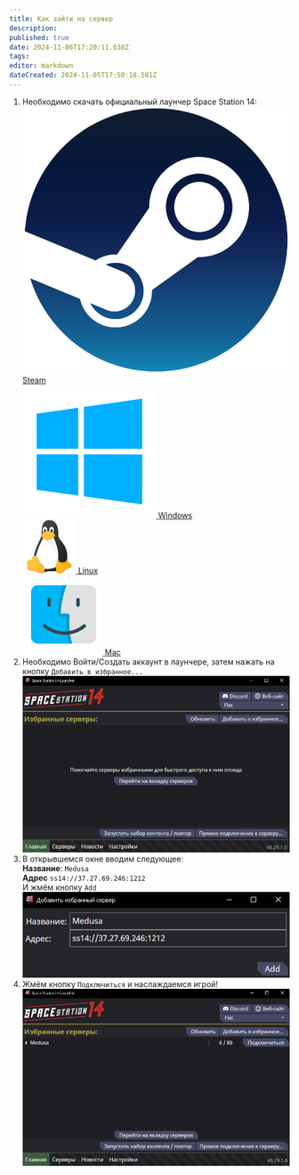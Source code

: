 ```yaml
---
title: Как зайти на сервер
description: 
published: true
date: 2024-11-06T17:20:11.638Z
tags: 
editor: markdown
dateCreated: 2024-11-05T17:50:18.581Z
---
```



</div>
    <ol type="1">
        <li>
            Необходимо скачать официальный лаунчер Space Station 14:
        </li>
<html lang="ru">
<head>
    <meta charset="UTF-8">
    <meta name="viewport" content="width=device-width, initial-scale=1.0">
    <title></title>

</head>
<body>
    <div class="icon-container">
        <div class="icon-box">
            <a href="https://store.steampowered.com/app/1255460?snr=5000_5100__" target="_blank">
                <img src="/guides/steam.png" alt="">
                <span>Steam</span>
            </a>
        </div>
        <div class="icon-box">
            <a href="https://github.com/space-wizards/SS14.Launcher/releases/latest/download/SS14.Launcher_Windows.zip" target="_blank">
                <img src="/guides/windows.png" alt="Windows Icon">
                <span>Windows</span>
            </a>
        </div>
        <div class="icon-box">
            <a href="https://flathub.org/apps/com.spacestation14.Launcher" target="_blank">
                <img src="/guides/linux.png" alt="Linux Icon">
                <span>Linux</span>
            </a>
        </div>
        <div class="icon-box">
            <a href="https://github.com/space-wizards/SS14.Launcher/releases/latest/download/SS14.Launcher_macOS.zip" target="_blank">
                <img src="/guides/mac.png" alt="Mac Icon">
                <span>Mac</span>
            </a>
        </div>
    </div>
</body>
</html>

</div>
        </div>
        <li>
            Необходимо Войти/Создать аккаунт в лаунчере, затем нажать на кнопку <code>Добавить в избранное...</code>
        </li>
        <img src="11.png" alt="Жмём кнопку">
        <li>
            В открывшемся окне вводим следующее:<br>
            <b>Название</b>: <code id="copy_me">Medusa</code><br>
            <b>Адрес</b> <code id="copy_me">ss14://37.27.69.246:1212</code><br>
            И жмём кнопку <code>Add</code>
        </li>
        <img src="22.jpg" alt="Вводим всякое">
        <li>
            Жмём кнопку <code>Подключиться</code> и наслаждаемся игрой!
        </li>
        <img src="33.jpg" alt="Играем">


